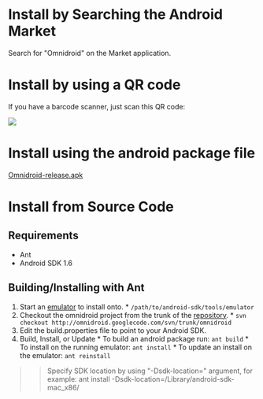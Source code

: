 # Install by Searching the Android Market #

Search for "Omnidroid" on the Market application.

# Install by using a QR code #

If you have a barcode scanner, just scan this QR code:

<a href='market://search?q=pname:edu.nyu.cs.omnidroid.app'><img src='http://omnidroid.googlecode.com/svn/docs/qr_code.png' /></a>


# Install using the android package file #

<a href='http://andrewcase.net/files/Omnidroid-release.apk'>Omnidroid-release.apk</a>


# Install from Source Code #
## Requirements ##
  * Ant
  * Android SDK 1.6

## Building/Installing with Ant ##
  1. Start an [emulator](http://developer.android.com/guide/developing/tools/emulator.html) to install onto.
    * `/path/to/android-sdk/tools/emulator`
  1. Checkout the omnidroid project from the trunk of the [repository](http://code.google.com/p/omnidroid/source/checkout).
    * `svn checkout http://omnidroid.googlecode.com/svn/trunk/omnidroid`
  1. Edit the build.properties file to point to your Android SDK.
  1. Build, Install, or Update
    * To build an android package run: `ant build`
    * To install on the running emulator: `ant install`
    * To update an install on the emulator: `ant reinstall`
> > Specify SDK location by using "-Dsdk-location=" argument, for example:
> > ant install -Dsdk-location=/Library/android-sdk-mac\_x86/